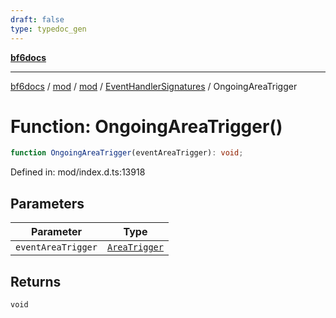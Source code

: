 ```yaml
---
draft: false
type: typedoc_gen
---
```


[**bf6docs**](../../../../_index.md)

***

[bf6docs](../../../../_index.md) / [mod](../../../_index.md) / [mod](../../_index.md) / [EventHandlerSignatures](../_index.md) / OngoingAreaTrigger

# Function: OngoingAreaTrigger()

```ts
function OngoingAreaTrigger(eventAreaTrigger): void;
```

Defined in: mod/index.d.ts:13918

## Parameters

| Parameter | Type |
| ------ | ------ |
| `eventAreaTrigger` | [`AreaTrigger`](../../AreaTrigger/_index.md) |

## Returns

`void`
